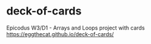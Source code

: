 # deck-of-cards
Epicodus W3/D1 - Arrays and Loops project with cards
https://eggthecat.github.io/deck-of-cards/

